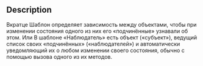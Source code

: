 ## Description

Вкратце
Шаблон определяет зависимость между объектами, чтобы при изменении состояния одного из них
его «подчинённые» узнавали об этом.
Или
В шаблоне «Наблюдатель» есть объект («субъект»), ведущий список своих «подчинённых» («наблюдателей») и
автоматически уведомляющий их о любом изменении своего состояния, обычно с помощью вызова одного из их методов.
